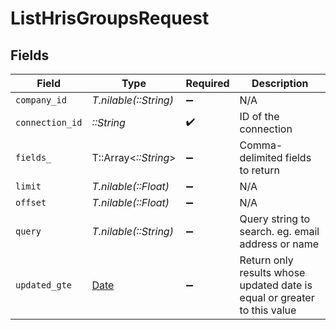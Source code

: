 # ListHrisGroupsRequest


## Fields

| Field                                                                    | Type                                                                     | Required                                                                 | Description                                                              |
| ------------------------------------------------------------------------ | ------------------------------------------------------------------------ | ------------------------------------------------------------------------ | ------------------------------------------------------------------------ |
| `company_id`                                                             | *T.nilable(::String)*                                                    | :heavy_minus_sign:                                                       | N/A                                                                      |
| `connection_id`                                                          | *::String*                                                               | :heavy_check_mark:                                                       | ID of the connection                                                     |
| `fields_`                                                                | T::Array<*::String*>                                                     | :heavy_minus_sign:                                                       | Comma-delimited fields to return                                         |
| `limit`                                                                  | *T.nilable(::Float)*                                                     | :heavy_minus_sign:                                                       | N/A                                                                      |
| `offset`                                                                 | *T.nilable(::Float)*                                                     | :heavy_minus_sign:                                                       | N/A                                                                      |
| `query`                                                                  | *T.nilable(::String)*                                                    | :heavy_minus_sign:                                                       | Query string to search. eg. email address or name                        |
| `updated_gte`                                                            | [Date](https://ruby-doc.org/stdlib-2.6.1/libdoc/date/rdoc/Date.html)     | :heavy_minus_sign:                                                       | Return only results whose updated date is equal or greater to this value |